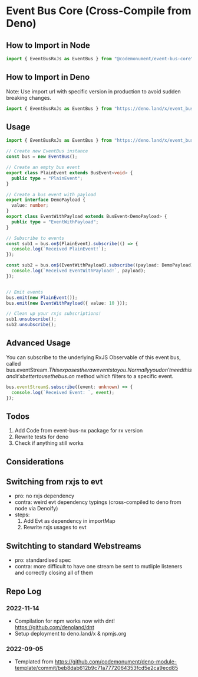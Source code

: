 # Event Bus Core (Cross-Compile from Deno) 

## How to Import in Node 

```ts
import { EventBusRxJs as EventBus } from "@codemonument/event-bus-core";
```

## How to Import in Deno

Note: Use import url with specific version in production to avoid sudden breaking changes.

```ts
import { EventBusRxJs as EventBus } from "https://deno.land/x/event_bus_core/mod.ts";
```

## Usage 

```ts 
import { EventBusRxJs as EventBus } from "https://deno.land/x/event_bus_core";

// Create new EventBus instance
const bus = new EventBus();

// Create an empty bus event
export class PlainEvent extends BusEvent<void> {
  public type = "PlainEvent";
}

// Create a bus event with payload
export interface DemoPayload {
  value: number;
}
export class EventWithPayload extends BusEvent<DemoPayload> {
  public type = "EventWithPayload";
}

// Subscribe to events
const sub1 = bus.on$(PlainEvent).subscribe(() => {
  console.log(`Received PlainEvent!`);
});

const sub2 = bus.on$(EventWithPayload).subscribe((payload: DemoPayload) => {
  console.log(`Received EventWithPayload!`, payload);
});


// Emit events 
bus.emit(new PlainEvent());
bus.emit(new EventWithPayload({ value: 10 }));

// Clean up your rxjs subscriptions!
sub1.unsubscribe();
sub2.unsubscribe();

```

## Advanced Usage 

You can subscribe to the underlying RxJS Observable of this event bus, called bus.eventStream$. 
This exposes the raw events to you. 
Normally you don't need this and it's better to use the bus.on$ method which filters to a specific event. 

```ts
bus.eventStream$.subscribe((event: unknown) => {
  console.log(`Received Event: `, event);
});
```

## Todos 

1. Add Code from event-bus-nx package for rx version
2. Rewrite tests for deno 
3. Check if anything still works 

## Considerations

## Switching from rxjs to evt 
- pro: no rxjs dependency 
- contra: weird evt dependency typings (cross-compiled to deno from node via Denoify)
- steps: 
  1. Add Evt as dependency in importMap 
  2. Rewrite rxjs usages to evt 

## Switchting to standard Webstreams 
- pro: standardised spec 
- contra: more difficult to have one stream be sent to mutliple listeners and correctly closing all of them

## Repo Log 

### 2022-11-14 
- Compilation for npm works now with dnt! https://github.com/denoland/dnt
- Setup deployment to deno.land/x & npmjs.org

### 2022-09-05 
- Templated from https://github.com/codemonument/deno-module-template/commit/beb8dab612b9c71a7772064353fcd5e2ca9ecd85